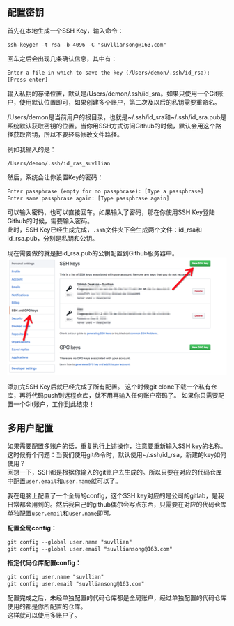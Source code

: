 ## 配置密钥
首先在本地生成一个SSH Key，输入命令：

```
ssh-keygen -t rsa -b 4096 -C "suvlliansong@163.com"
```

回车之后会出现几条确认信息，其中有：

```
Enter a file in which to save the key (/Users/demon/.ssh/id_rsa): [Press enter]
```

输入私钥的存储位置，默认是/Users/demon/.ssh/id_sra。如果只使用一个Git账户，使用默认位置即可，如果创建多个账户，第二次及以后的私钥需要重命名。  

/Users/demon是当前用户的根目录，也就是~/.ssh/id_sra和~/.ssh/id_sra.pub是系统默认获取密钥的位置。当你用SSH方式访问Github的时候，默认会用这个路径获取密钥，所以不要轻易修改文件路径。

例如我输入的是：

```
/Users/demon/.ssh/id_ras_suvllian
```

然后，系统会让你设置Key的密码：

```
Enter passphrase (empty for no passphrase): [Type a passphrase]
Enter same passphrase again: [Type passphrase again]
```

可以输入密码，也可以直接回车。如果输入了密码，那在你使用SSH Key登陆Github的时候，需要输入密码。  
此时，SSH Key已经生成完成，`.ssh`文件夹下会生成两个文件：id_rsa和id_rsa.pub，分别是私钥和公钥。

现在需要做的就是把id_rsa.pub的公钥配置到Github服务器中。
![git-ssh-keys](./images/git-ssh-key.png)

添加完SSH Key后就已经完成了所有配置。
这个时候git clone下载一个私有仓库，再将代码push到远程仓库，就不用再输入任何账户密码了。
如果你只需要配置一个Git账户，工作到此结束！

## 多用户配置
如果需要配置多账户的话，重复执行上述操作，注意要重新输入SSH key的名称。
这时候有个问题：当我们使用git命令时，默认使用~/.ssh/id_rsa，新建的key如何使用？  
回想一下，SSH都是根据你输入的git账户去生成的。所以只要在对应的代码仓库中配置`user.email`和`user.name`就可以了。   

我在电脑上配置了一个全局的config，这个SSH key对应的是公司的gitlab，是我日常都会用到的。然后我自己的github偶尔会写点东西，只需要在对应的代码仓库单独配置`user.email`和`user.name`即可。

**配置全局config：**

```
git config --global user.name "suvllian"
git config --global user.email "suvlliansong@163.com"
```

**指定代码仓库配置config：**

```
git config user.name "suvllian"
git config user.email "suvlliansong@163.com"
```

配置完成之后，未经单独配置的代码仓库都是全局账户，经过单独配置的代码仓库使用的都是你所配置的仓库。  
这样就可以使用多账户了。